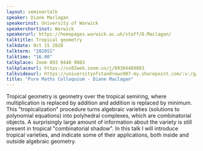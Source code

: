 ```yaml
---
layout: seminartalk
speaker: Diane Maclagan
speakerinst: University of Warwick
speakershortinst: Warwick
speakerurl: https://homepages.warwick.ac.uk/staff/D.Maclagan/
talktitle: Tropical geometry
talkdate: Oct 15 2020
talkterm: "2020S1"
talktime: "16.00"
talkplace: Zoom 893 0448 9883
talkplaceurl: https://us02web.zoom.us/j/89304489883
talkvideourl: https://universityofstandrews907-my.sharepoint.com/:v:/g/personal/lst6_st-andrews_ac_uk/EcIhK5LANYNIgC4opiEOcHMBujvvPfYNpQWSBJkUBJuQPA?e=g1aJkv
title: "Pure Maths Colloquium - Diane Maclagan"
---
```


Tropical geometry is geometry over the tropical semiring, where
multiplication is replaced by addition and addition is replaced by
minimum. This "tropicalization" procedure turns algebraic varieties
(solutions to polynomial equations) into polyhedral complexes, which
are combinatorial objects. A surprisingly large amount of information
about the variety is still present in tropical "combinatorial
shadow". In this talk I will introduce tropical varieties, and
indicate some of their applications, both inside and outside algebraic
geometry.